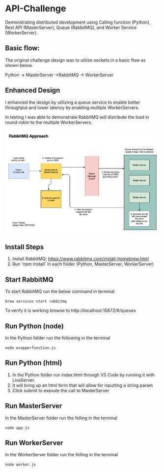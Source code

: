 # API-Challenge

Demonstrating distributed development using Calling function (Python), Rest API (MasterServer), Queue (RabbitMQ), and Worker Service (WorkerServer).

## Basic flow:

The original challenge design was to utilize sockets in a basic flow as shown below.

Python -> MasterServer ->RabbitMQ -> WorkerServer

## Enhanced Design

I enhanced the design by utilizing a queue service to enable better throughput and lower latency by enabling multiple WorkerServers.  

In testing I was able to demonstrate RabbitMQ will distribute the load in round-robin to the multiple WorkerServers.


![Test Image 1](Logical_Design_v2.png)


## Install Steps  

1. Install RabbitMQ: https://www.rabbitmq.com/install-homebrew.html
2. Run 'npm install' in each folder (Python, MasterServer, WorkerServer)


## Start RabbitMQ

To start RabbitMQ run the below command in terminal

`brew services start rabbitmq`

To verify it is working browse to http://localhost:15672/#/queues


## Run Python (node)

In the Python folder run the following in the terminal

`node wrapperfunction.js` 

## Run Python (html)

1. In the Python folder run index.html through VS Code by running it with LiveServer.
2. It will bring up an html form that will allow for inputting a string param
3. Click submit to exexute the call to MasterServer

## Run MasterServer

In the MasterServer folder run the folling in the terminal

`node app.js`

## Run WorkerServer

In the WorkerServer folder run the folling in the terminal

`node worker.js`


